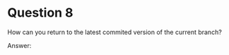 # Question 8

How can you return to the latest commited version of the current branch?

Answer:

```

```
